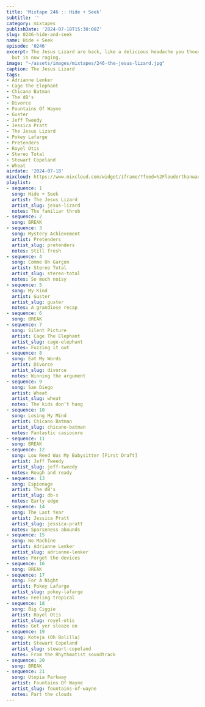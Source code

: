 ```yaml
---
title: 'Mixtape 246 :: Hide + Seek'
subtitle: ''
category: mixtapes
publishDate: '2024-07-18T15:30:00Z'
slug: 0246-hide-and-seek
name: Hide + Seek
episode: '0246'
excerpt: The Jesus Lizard are back, like a delicious headache you thought was gone
  but is now raging.
image: "~/assets/images/mixtapes/246-the-jesus-lizard.jpg"
caption: The Jesus Lizard
tags:
- Adrianne Lenker
- Cage The Elephant
- Chicano Batman
- The dB's
- Divorce
- Fountains Of Wayne
- Guster
- Jeff Tweedy
- Jessica Pratt
- The Jesus Lizard
- Pokey Lafarge
- Pretenders
- Royel Otis
- Stereo Total
- Stewart Copeland
- Wheat
airdate: '2024-07-18'
mixcloud: https://www.mixcloud.com/widget/iframe/?feed=%2Flouderthanwar%2Fthe-mixtape-246-hide-seek-2024-07-18%2F&hide_artwork=1&hide_cover=1
playlist:
- sequence: 1
  song: Hide + Seek
  artist: The Jesus Lizard
  artist_slug: jesus-lizard
  notes: The familiar throb
- sequence: 2
  song: BREAK
- sequence: 3
  song: Mystery Achievement
  artist: Pretenders
  artist_slug: pretenders
  notes: Still fresh
- sequence: 4
  song: Comme Un Garçon
  artist: Stereo Total
  artist_slug: stereo-total
  notes: So much noisy
- sequence: 5
  song: My Kind
  artist: Guster
  artist_slug: guster
  notes: A grandiose recap
- sequence: 6
  song: BREAK
- sequence: 7
  song: Silent Picture
  artist: Cage The Elephant
  artist_slug: cage-elephant
  notes: Fuzzing it out
- sequence: 8
  song: Eat My Words
  artist: Divorce
  artist_slug: divorce
  notes: Winning the argument
- sequence: 9
  song: San Diego
  artist: Wheat
  artist_slug: wheat
  notes: The kids don’t hang
- sequence: 10
  song: Losing My Mind
  artist: Chicano Batman
  artist_slug: chicano-batman
  notes: Fantastic casiocore
- sequence: 11
  song: BREAK
- sequence: 12
  song: Lou Reed Was My Babysitter [First Draft]
  artist: Jeff Tweedy
  artist_slug: jeff-tweedy
  notes: Rough and ready
- sequence: 13
  song: Espionage
  artist: The dB's
  artist_slug: db-s
  notes: Early edge
- sequence: 14
  song: The Last Year
  artist: Jessica Pratt
  artist_slug: jessica-pratt
  notes: Sparseness abounds
- sequence: 15
  song: No Machine
  artist: Adrianne Lenker
  artist_slug: adrianne-lenker
  notes: Forget the devices
- sequence: 16
  song: BREAK
- sequence: 17
  song: For A Night
  artist: Pokey Lafarge
  artist_slug: pokey-lafarge
  notes: Feeling tropical
- sequence: 18
  song: Big Ciggie
  artist: Royel Otis
  artist_slug: royel-otis
  notes: Get yer sleaze on
- sequence: 19
  song: Koteja (Oh Bolilla)
  artist: Stewart Copeland
  artist_slug: stewart-copeland
  notes: From the Rhythmatist soundtrack
- sequence: 20
  song: BREAK
- sequence: 21
  song: Utopia Parkway
  artist: Fountains Of Wayne
  artist_slug: fountains-of-wayne
  notes: Part the clouds
---
```


